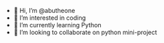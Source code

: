 - 👋 Hi, I’m @abutheone
- 👀 I’m interested in coding
- 🌱 I’m currently learning Python
- 💞️ I’m looking to collaborate on python mini-project


<!---
abutheone/abutheone is a ✨ special ✨ repository because its `README.md` (this file) appears on your GitHub profile.
You can click the Preview link to take a look at your changes.
--->
